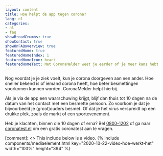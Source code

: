 ```yaml
---
layout: content
title: Hoe helpt de app tegen corona?
lang: nl
categories:
- nl
- faq
showBreadCrumbs: true
showContact: true
showOnFAQoverview: true
featuredHome: true
featuredHomeIndex: 1
featuredHomeIcon: heart
featuredHomeText: Met CoronaMelder weet je eerder of je meer kans hebt op besmetting.
---
```

Nog voordat je je ziek voelt, kun je corona doorgeven aan een ander. Hoe sneller bekend is of iemand corona heeft, hoe beter besmettingen voorkomen kunnen worden. CoronaMelder helpt hierbij.
 
Als je via de app een waarschuwing krijgt, blijf dan thuis tot 10 dagen na de datum van het contact met een besmette persoon. Zo voorkom je dat je bijvoorbeeld je (groot)ouders besmet. Of dat je het virus verspreidt op een drukke plek, zoals de markt of een sportevenement. 

Heb je klachten, binnen die 10 dagen of erna? Bel <a href="tel:0800-1202">0800-1202</a> of ga naar <a href="https://www.coronatest.nl" target="_blank" rel="noopener noreferrer">coronatest.nl</a> om een gratis coronatest aan te vragen.

[comment]: <> This include below is a video.
{% include components/mediaelement.html key="2020-10-22-video-hoe-werkt-het" width="100%" height="394" %}
